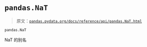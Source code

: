 # `pandas.NaT`

> 原文：[`pandas.pydata.org/docs/reference/api/pandas.NaT.html`](https://pandas.pydata.org/docs/reference/api/pandas.NaT.html)

```py
pandas.NaT
```

NaT 的别名
